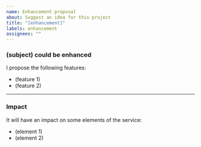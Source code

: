 ```yaml
---
name: Enhancement proposal
about: Suggest an idea for this project
title: "[enhancement]"
labels: enhancement
assignees: ""
---
```


### (subject) could be enhanced

I propose the following features:

- (feature 1)
- (feature 2)

---

### Impact

It will have an impact on some elements of the service:

- (element 1)
- (element 2)
